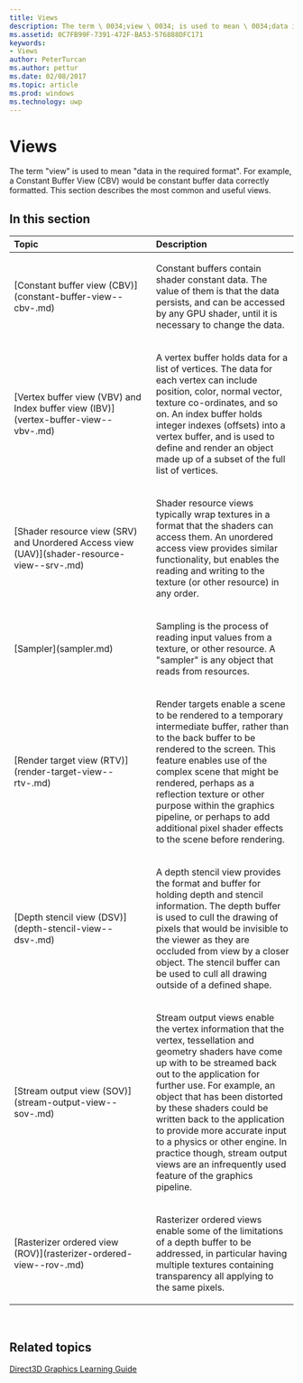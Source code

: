 ```yaml
---
title: Views
description: The term \ 0034;view \ 0034; is used to mean \ 0034;data in the required format \ 0034;. For example, a Constant Buffer View (CBV) would be constant buffer data correctly formatted. This section describes the most common and useful views.
ms.assetid: 0C7FB99F-7391-472F-BA53-576888DFC171
keywords:
- Views
author: PeterTurcan
ms.author: pettur
ms.date: 02/08/2017
ms.topic: article
ms.prod: windows
ms.technology: uwp
---
```


# Views


The term "view" is used to mean "data in the required format". For example, a Constant Buffer View (CBV) would be constant buffer data correctly formatted. This section describes the most common and useful views.

## <span id="in-this-section"></span>In this section


<table>
<colgroup>
<col width="50%" />
<col width="50%" />
</colgroup>
<thead>
<tr class="header">
<th align="left">Topic</th>
<th align="left">Description</th>
</tr>
</thead>
<tbody>
<tr class="odd">
<td align="left"><p>[Constant buffer view (CBV)](constant-buffer-view--cbv-.md)</p></td>
<td align="left"><p>Constant buffers contain shader constant data. The value of them is that the data persists, and can be accessed by any GPU shader, until it is necessary to change the data.</p></td>
</tr>
<tr class="even">
<td align="left"><p>[Vertex buffer view (VBV) and Index buffer view (IBV)](vertex-buffer-view--vbv-.md)</p></td>
<td align="left"><p>A vertex buffer holds data for a list of vertices. The data for each vertex can include position, color, normal vector, texture co-ordinates, and so on. An index buffer holds integer indexes (offsets) into a vertex buffer, and is used to define and render an object made up of a subset of the full list of vertices.</p></td>
</tr>
<tr class="odd">
<td align="left"><p>[Shader resource view (SRV) and Unordered Access view (UAV)](shader-resource-view--srv-.md)</p></td>
<td align="left"><p>Shader resource views typically wrap textures in a format that the shaders can access them. An unordered access view provides similar functionality, but enables the reading and writing to the texture (or other resource) in any order.</p></td>
</tr>
<tr class="even">
<td align="left"><p>[Sampler](sampler.md)</p></td>
<td align="left"><p>Sampling is the process of reading input values from a texture, or other resource. A &quot;sampler&quot; is any object that reads from resources.</p></td>
</tr>
<tr class="odd">
<td align="left"><p>[Render target view (RTV)](render-target-view--rtv-.md)</p></td>
<td align="left"><p>Render targets enable a scene to be rendered to a temporary intermediate buffer, rather than to the back buffer to be rendered to the screen. This feature enables use of the complex scene that might be rendered, perhaps as a reflection texture or other purpose within the graphics pipeline, or perhaps to add additional pixel shader effects to the scene before rendering.</p></td>
</tr>
<tr class="even">
<td align="left"><p>[Depth stencil view (DSV)](depth-stencil-view--dsv-.md)</p></td>
<td align="left"><p>A depth stencil view provides the format and buffer for holding depth and stencil information. The depth buffer is used to cull the drawing of pixels that would be invisible to the viewer as they are occluded from view by a closer object. The stencil buffer can be used to cull all drawing outside of a defined shape.</p></td>
</tr>
<tr class="odd">
<td align="left"><p>[Stream output view (SOV)](stream-output-view--sov-.md)</p></td>
<td align="left"><p>Stream output views enable the vertex information that the vertex, tessellation and geometry shaders have come up with to be streamed back out to the application for further use. For example, an object that has been distorted by these shaders could be written back to the application to provide more accurate input to a physics or other engine. In practice though, stream output views are an infrequently used feature of the graphics pipeline.</p></td>
</tr>
<tr class="even">
<td align="left"><p>[Rasterizer ordered view (ROV)](rasterizer-ordered-view--rov-.md)</p></td>
<td align="left"><p>Rasterizer ordered views enable some of the limitations of a depth buffer to be addressed, in particular having multiple textures containing transparency all applying to the same pixels.</p></td>
</tr>
</tbody>
</table>

 

## <span id="related-topics"></span>Related topics


[Direct3D Graphics Learning Guide](index.md)

 

 




